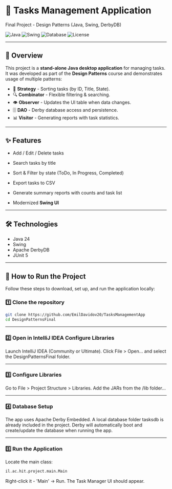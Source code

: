 # 📝 Tasks Management Application

Final Project - Design Patterns (Java, Swing, DerbyDB)

![Java](https://img.shields.io/badge/Java-24-orange?logo=java&logoColor=white)
![Swing](https://img.shields.io/badge/UI-Swing-blue)
![Database](https://img.shields.io/badge/DB-Derby-lightgrey)
![License](https://img.shields.io/badge/License-MIT-green)

---

## 📖 Overview

This project is a **stand-alone Java desktop application** for managing tasks.  
It was developed as part of the **Design Patterns** course and demonstrates usage of multiple patterns:

- 🧩 **Strategy** - Sorting tasks (by ID, Title, State).
- 🔍 **Combinator** - Flexible filtering & searching.
- 👁️ **Observer** - Updates the UI table when data changes.
- 🗄️ **DAO** - Derby database access and persistence.
- 📊 **Visitor** - Generating reports with task statistics.

---

## ✨ Features

- Add / Edit / Delete tasks

- Search tasks by title

- Sort & Filter by state (ToDo, In Progress, Completed)

- Export tasks to CSV  

- Generate summary reports with counts and task list  

- Modernized **Swing UI**

---

## 🛠️ Technologies

- Java 24
- Swing
- Apache DerbyDB
- JUnit 5

---

## 🚀 How to Run the Project

Follow these steps to download, set up, and run the application locally:

### 1️⃣ Clone the repository

```bash
git clone https://github.com/EmilDavidov20/TasksManagementApp
cd DesignPatternsFinal
```

---

### 2️⃣ Open in IntelliJ IDEA Configure Libraries

Launch IntelliJ IDEA (Community or Ultimate).
Click File > Open... and select the DesignPatternsFinal folder.

---

### 3️⃣ Configure Libraries

Go to File > Project Structure > Libraries.
Add the JARs from the /lib folder...

---

### 4️⃣ Database Setup

The app uses Apache Derby Embedded.
A local database folder tasksdb is already included in the project.
Derby will automatically boot and create/update the database when running the app.

---

### 5️⃣ Run the Application

Locate the main class:

```bash
il.ac.hit.project.main.Main
```

Right-click it - 'Main' → Run.
The Task Manager UI should appear. 

